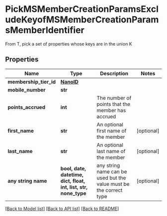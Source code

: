 # PickMSMemberCreationParamsExcludeKeyofMSMemberCreationParamsMemberIdentifier

From T, pick a set of properties whose keys are in the union K

## Properties
Name | Type | Description | Notes
------------ | ------------- | ------------- | -------------
**membership_tier_id** | [**NanoID**](NanoID.md) |  | 
**mobile_number** | **str** |  | 
**points_accrued** | **int** | The number of points that the member has accrued | 
**first_name** | **str** | An optional first name of the member | [optional] 
**last_name** | **str** | An optional last name of the member | [optional] 
**any string name** | **bool, date, datetime, dict, float, int, list, str, none_type** | any string name can be used but the value must be the correct type | [optional]

[[Back to Model list]](../README.md#documentation-for-models) [[Back to API list]](../README.md#documentation-for-api-endpoints) [[Back to README]](../README.md)


